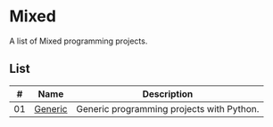# Mixed

A list of Mixed programming projects.

## List

|  #  | Name                                  | Description                                                                                   |
| ----| --------------------------------------| ----------------------------------------------------------------------------------------------|
|  01 | [Generic](./generic/README.md)        | Generic programming projects with Python.                                                     |
